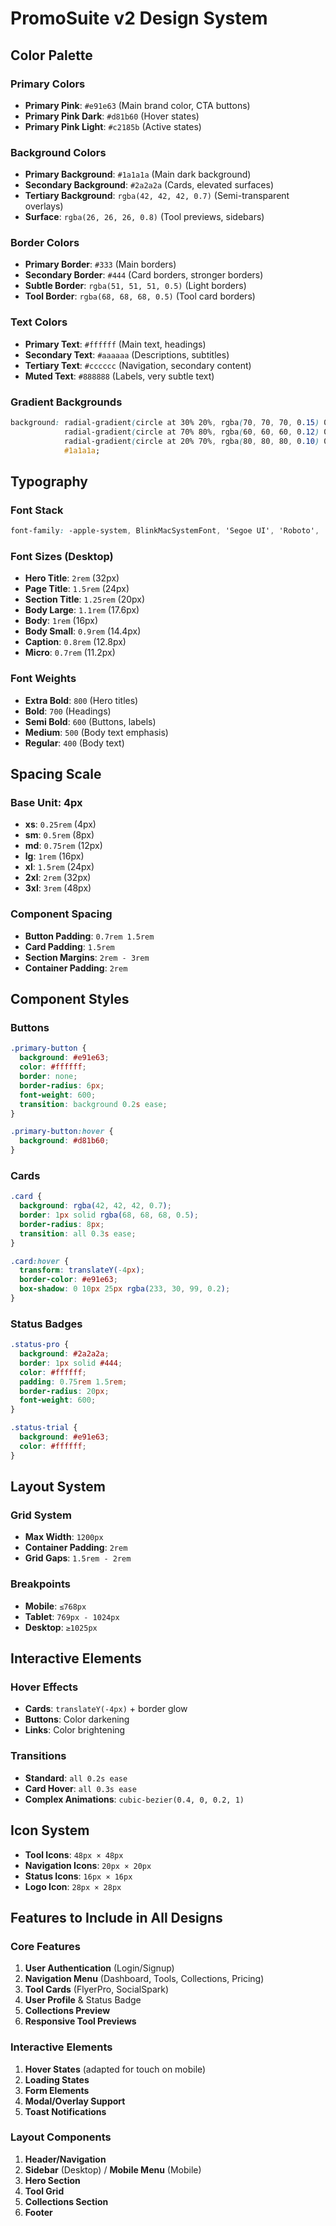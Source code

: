 # PromoSuite v2 Design System

## Color Palette

### Primary Colors
- **Primary Pink**: `#e91e63` (Main brand color, CTA buttons)
- **Primary Pink Dark**: `#d81b60` (Hover states)
- **Primary Pink Light**: `#c2185b` (Active states)

### Background Colors
- **Primary Background**: `#1a1a1a` (Main dark background)
- **Secondary Background**: `#2a2a2a` (Cards, elevated surfaces)
- **Tertiary Background**: `rgba(42, 42, 42, 0.7)` (Semi-transparent overlays)
- **Surface**: `rgba(26, 26, 26, 0.8)` (Tool previews, sidebars)

### Border Colors
- **Primary Border**: `#333` (Main borders)
- **Secondary Border**: `#444` (Card borders, stronger borders)
- **Subtle Border**: `rgba(51, 51, 51, 0.5)` (Light borders)
- **Tool Border**: `rgba(68, 68, 68, 0.5)` (Tool card borders)

### Text Colors
- **Primary Text**: `#ffffff` (Main text, headings)
- **Secondary Text**: `#aaaaaa` (Descriptions, subtitles)
- **Tertiary Text**: `#cccccc` (Navigation, secondary content)
- **Muted Text**: `#888888` (Labels, very subtle text)

### Gradient Backgrounds
```css
background: radial-gradient(circle at 30% 20%, rgba(70, 70, 70, 0.15) 0%, rgba(50, 50, 50, 0.08) 40%, transparent 70%),
            radial-gradient(circle at 70% 80%, rgba(60, 60, 60, 0.12) 0%, rgba(40, 40, 40, 0.06) 50%, transparent 80%),
            radial-gradient(circle at 20% 70%, rgba(80, 80, 80, 0.10) 0%, transparent 60%),
            #1a1a1a;
```

## Typography

### Font Stack
```css
font-family: -apple-system, BlinkMacSystemFont, 'Segoe UI', 'Roboto', 'Oxygen', 'Ubuntu', 'Cantarell', sans-serif;
```

### Font Sizes (Desktop)
- **Hero Title**: `2rem` (32px)
- **Page Title**: `1.5rem` (24px) 
- **Section Title**: `1.25rem` (20px)
- **Body Large**: `1.1rem` (17.6px)
- **Body**: `1rem` (16px)
- **Body Small**: `0.9rem` (14.4px)
- **Caption**: `0.8rem` (12.8px)
- **Micro**: `0.7rem` (11.2px)

### Font Weights
- **Extra Bold**: `800` (Hero titles)
- **Bold**: `700` (Headings)
- **Semi Bold**: `600` (Buttons, labels)
- **Medium**: `500` (Body text emphasis)
- **Regular**: `400` (Body text)

## Spacing Scale

### Base Unit: 4px
- **xs**: `0.25rem` (4px)
- **sm**: `0.5rem` (8px)
- **md**: `0.75rem` (12px)
- **lg**: `1rem` (16px)
- **xl**: `1.5rem` (24px)
- **2xl**: `2rem` (32px)
- **3xl**: `3rem` (48px)

### Component Spacing
- **Button Padding**: `0.7rem 1.5rem`
- **Card Padding**: `1.5rem`
- **Section Margins**: `2rem - 3rem`
- **Container Padding**: `2rem`

## Component Styles

### Buttons
```css
.primary-button {
  background: #e91e63;
  color: #ffffff;
  border: none;
  border-radius: 6px;
  font-weight: 600;
  transition: background 0.2s ease;
}

.primary-button:hover {
  background: #d81b60;
}
```

### Cards
```css
.card {
  background: rgba(42, 42, 42, 0.7);
  border: 1px solid rgba(68, 68, 68, 0.5);
  border-radius: 8px;
  transition: all 0.3s ease;
}

.card:hover {
  transform: translateY(-4px);
  border-color: #e91e63;
  box-shadow: 0 10px 25px rgba(233, 30, 99, 0.2);
}
```

### Status Badges
```css
.status-pro {
  background: #2a2a2a;
  border: 1px solid #444;
  color: #ffffff;
  padding: 0.75rem 1.5rem;
  border-radius: 20px;
  font-weight: 600;
}

.status-trial {
  background: #e91e63;
  color: #ffffff;
}
```

## Layout System

### Grid System
- **Max Width**: `1200px`
- **Container Padding**: `2rem`
- **Grid Gaps**: `1.5rem - 2rem`

### Breakpoints
- **Mobile**: `≤768px`
- **Tablet**: `769px - 1024px`
- **Desktop**: `≥1025px`

## Interactive Elements

### Hover Effects
- **Cards**: `translateY(-4px)` + border glow
- **Buttons**: Color darkening
- **Links**: Color brightening

### Transitions
- **Standard**: `all 0.2s ease`
- **Card Hover**: `all 0.3s ease`
- **Complex Animations**: `cubic-bezier(0.4, 0, 0.2, 1)`

## Icon System
- **Tool Icons**: `48px × 48px`
- **Navigation Icons**: `20px × 20px`  
- **Status Icons**: `16px × 16px`
- **Logo Icon**: `28px × 28px`

## Features to Include in All Designs

### Core Features
1. **User Authentication** (Login/Signup)
2. **Navigation Menu** (Dashboard, Tools, Collections, Pricing)
3. **Tool Cards** (FlyerPro, SocialSpark)
4. **User Profile** & Status Badge
5. **Collections Preview**
6. **Responsive Tool Previews**

### Interactive Elements
1. **Hover States** (adapted for touch on mobile)
2. **Loading States**
3. **Form Elements**
4. **Modal/Overlay Support**
5. **Toast Notifications**

### Layout Components
1. **Header/Navigation**
2. **Sidebar** (Desktop) / **Mobile Menu** (Mobile)
3. **Hero Section**
4. **Tool Grid**
5. **Collections Section**
6. **Footer**